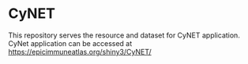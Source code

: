 # CyNET

This repository serves the resource and dataset for CyNET application.<br>
CyNet application can be accessed at https://epicimmuneatlas.org/shiny3/CyNET/


